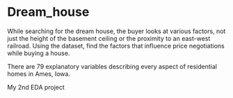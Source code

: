 # Dream_house
While searching for the dream house, the buyer looks at various factors, not just the height of the basement ceiling or the proximity to an east-west railroad. Using the dataset, find the factors that influence price negotiations while buying a house.

There are 79 explanatory variables describing every aspect of residential homes in Ames, Iowa.

My 2nd EDA project

